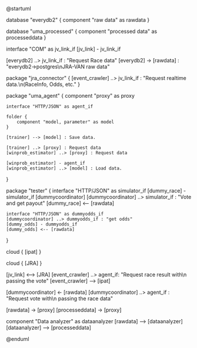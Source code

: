 @startuml

database "everydb2" {
    component "raw data" as rawdata 
}

database "uma_processed" {
    component "processed data" as processeddata 
}

interface "COM" as jv_link_if
[jv_link] - jv_link_if 

[everydb2] ..> jv_link_if : "Request Race data"
[everydb2] -> [rawdata] : "everydb2->postgres\nJRA-VAN raw data"

package "jra_connector" {
    [event_crawler] ..> jv_link_if : "Request realtime data.\n(RaceInfo, Odds, etc."
}

package "uma_agent" {
    component "proxy" as proxy

    interface "HTTP/JSON" as agent_if

    folder {
        component "model, parameter" as model
    }

    [trainer] --> [model] : Save data.

    [trainer] ..> [proxy] : Request data
    [winprob_estimator] ..> [proxy] : Request data

    [winprob_estimator] - agent_if 
    [winprob_estimator] ..> [model] : Load data.
}

package "tester" { 
    interface "HTTP/JSON" as simulator_if
    [dummy_race] - simulator_if
    [dummycoordinator]
    [dummycoordinator] ..> simulator_if : "Vote and get payout"
    [dummy_race] <-- [rawdata]

    interface "HTTP/JSON" as dummyodds_if
    [dummycoordinator] ..> dummyodds_if : "get odds"
    [dummy_odds] - dummyodds_if
    [dummy_odds] <-- [rawdata]
}

cloud {
    [ipat]
}

cloud {
    [JRA]
}

[jv_link] <--> [JRA]
[event_crawler] ..> agent_if: "Request race result with\n passing the vote"
[event_crawler] --> [ipat]

[dummycoordinator] <- [rawdata]
[dummycoordinator] ..> agent_if : "Request vote with\n passing the race data"

[rawdata] -> [proxy]
[processeddata] -> [proxy]

component "Data analyzer" as dataanalyzer
[rawdata] --> [dataanalyzer]
[dataanalyzer] --> [processeddata]


@enduml